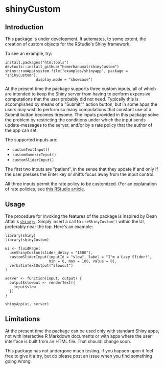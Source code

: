 # shinyCustom

## Introduction

This package is under development.  It automates, to some extent, the creation of custom objects for the RStudio's Shiny framework.

To see an example, try:

```
install.packages("htmltools")
devtools::install_github("homerhanumat/shinyCustom")
shiny::runApp(system.file("examples/shinyapp", package = "shinyCustom"),
              display.mode = "showcase")
```

At the present time the package supports three custom inputs, all of which are intended to keep the Shiny server from having to perform expensive computations that the user probably did not need.  Typically this is accomplished by means of a "Submit"" action button, but in some apps the users may wish to perform so many computations that constant use of a Submit button becomes tiresome.  The inputs provided in this package solve the problem by restricting the conditions under which the input sends update-messages to the server, and/or by a rate policy that the author of the app can set.

The supported inputs are:

* `customTextInput()`
* `customNumericInput()`
* `customSliderInput()`

The first two inputs are "patient", in the sense that they update if and only if the user presses the Enter key or shifts focus away from the input control.

All three inputs permit the rate policy to be customized.  (For an explanation of rate policies, see [this RStudio article](http://shiny.rstudio.com/articles/building-inputs.html).

## Usage

The procedure for invoking the features of the package is inspired by Dean Attali's [`shinyjs`](https://github.com/daattali/shinyjs).  Simply insert a call to `useShinyCustom()` within the UI, preferably near the top.  Here's an example:

```
library(shiny)
library(shinyCustom)

ui <- fluidPage(
  useShinyCustom(slider_delay = "1500"),
  customSliderInput(inputId = "slow", label = "I'm a Lazy Slider!",
                    min = 0, max = 100, value = 0),
  verbatimTextOutput("slowout")
)

server <- function(input, output) {
  output$slowout <- renderText({
    input$slow
  })
}

shinyApp(ui, server)
```

## Limitations

At the present time the package can be used only with standard Shiny apps, not with interactive R Markdown documents or with apps where the user interface is built from an HTML file.  That shouldl change soon.

This package has not undergone much testing.  If you happen upon it feel free to give it a try, but do please post an issue when you find something going wrong.
